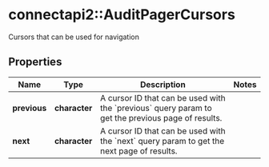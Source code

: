 # connectapi2::AuditPagerCursors

Cursors that can be used for navigation

## Properties
Name | Type | Description | Notes
------------ | ------------- | ------------- | -------------
**previous** | **character** | A cursor ID that can be used with the &#x60;previous&#x60; query param to get the previous page of results. | 
**next** | **character** | A cursor ID that can be used with the &#x60;next&#x60; query param to get the next page of results. | 


